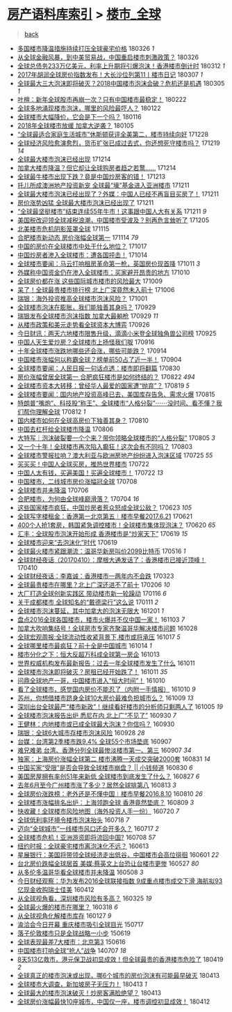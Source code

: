 [房产语料库索引](../../README.md)  > [楼市_全球](楼市_全球.md)
====
> [back](../README.md)

- [多国楼市降温措施持续打压全球豪宅价格](http://jkwz.applinzi.com/ittc/7084728548722213905.html#%E5%A4%9A%E5%9B%BD%E6%A5%BC%E5%B8%82%E9%99%8D%E6%B8%A9%E6%8E%AA%E6%96%BD%E6%8C%81%E7%BB%AD%E6%89%93%E5%8E%8B%E5%85%A8%E7%90%83%E8%B1%AA%E5%AE%85%E4%BB%B7%E6%A0%BC) 180326 *1* 
- [从全球金融风暴，到中美贸易战，中国重启楼市刺激政策？](http://jkwz.applinzi.com/ittc/7084722841369183238.html#%E4%BB%8E%E5%85%A8%E7%90%83%E9%87%91%E8%9E%8D%E9%A3%8E%E6%9A%B4%EF%BC%8C%E5%88%B0%E4%B8%AD%E7%BE%8E%E8%B4%B8%E6%98%93%E6%88%98%EF%BC%8C%E4%B8%AD%E5%9B%BD%E9%87%8D%E5%90%AF%E6%A5%BC%E5%B8%82%E5%88%BA%E6%BF%80%E6%94%BF%E7%AD%96%EF%BC%9F) 180326  
- [全球总债务233万亿美元，利率上升期将引爆泡沫！香港楼市倒计时](http://jkwz.applinzi.com/ittc/7079579464977875975.html#%E5%85%A8%E7%90%83%E6%80%BB%E5%80%BA%E5%8A%A1233%E4%B8%87%E4%BA%BF%E7%BE%8E%E5%85%83%EF%BC%8C%E5%88%A9%E7%8E%87%E4%B8%8A%E5%8D%87%E6%9C%9F%E5%B0%86%E5%BC%95%E7%88%86%E6%B3%A1%E6%B2%AB%EF%BC%81%E9%A6%99%E6%B8%AF%E6%A5%BC%E5%B8%82%E5%80%92%E8%AE%A1%E6%97%B6) 180312 *1* 
- [2017年胡润全球房价指数发布！大长沙位列第11丨楼市日记](http://jkwz.applinzi.com/ittc/7077660120886805521.html#2017%E5%B9%B4%E8%83%A1%E6%B6%A6%E5%85%A8%E7%90%83%E6%88%BF%E4%BB%B7%E6%8C%87%E6%95%B0%E5%8F%91%E5%B8%83%EF%BC%81%E5%A4%A7%E9%95%BF%E6%B2%99%E4%BD%8D%E5%88%97%E7%AC%AC11%E4%B8%A8%E6%A5%BC%E5%B8%82%E6%97%A5%E8%AE%B0) 180307 *1* 
- [全球最大三大泡沫即将破灭？2018中国楼市泡沫会破？危机还是机遇](http://jkwz.applinzi.com/ittc/7076980594506728455.html#%E5%85%A8%E7%90%83%E6%9C%80%E5%A4%A7%E4%B8%89%E5%A4%A7%E6%B3%A1%E6%B2%AB%E5%8D%B3%E5%B0%86%E7%A0%B4%E7%81%AD%EF%BC%9F2018%E4%B8%AD%E5%9B%BD%E6%A5%BC%E5%B8%82%E6%B3%A1%E6%B2%AB%E4%BC%9A%E7%A0%B4%EF%BC%9F%E5%8D%B1%E6%9C%BA%E8%BF%98%E6%98%AF%E6%9C%BA%E9%81%87) 180305 *1* 
- [叶檀：新年全球股市再崩一次？只有中国楼市最稳定！](http://jkwz.applinzi.com/ittc/7072841441363887120.html#%E5%8F%B6%E6%AA%80%EF%BC%9A%E6%96%B0%E5%B9%B4%E5%85%A8%E7%90%83%E8%82%A1%E5%B8%82%E5%86%8D%E5%B4%A9%E4%B8%80%E6%AC%A1%EF%BC%9F%E5%8F%AA%E6%9C%89%E4%B8%AD%E5%9B%BD%E6%A5%BC%E5%B8%82%E6%9C%80%E7%A8%B3%E5%AE%9A%EF%BC%81) 180222  
- [全球多地涌现楼市泡沫，哪里的风险最吓人？](http://jkwz.applinzi.com/ittc/7061435053718897675.html#%E5%85%A8%E7%90%83%E5%A4%9A%E5%9C%B0%E6%B6%8C%E7%8E%B0%E6%A5%BC%E5%B8%82%E6%B3%A1%E6%B2%AB%EF%BC%8C%E5%93%AA%E9%87%8C%E7%9A%84%E9%A3%8E%E9%99%A9%E6%9C%80%E5%90%93%E4%BA%BA%EF%BC%9F) 180122  
- [全球楼市大幅降价，它会是下一个吗？](http://jkwz.applinzi.com/ittc/7059169855574377479.html#%E5%85%A8%E7%90%83%E6%A5%BC%E5%B8%82%E5%A4%A7%E5%B9%85%E9%99%8D%E4%BB%B7%EF%BC%8C%E5%AE%83%E4%BC%9A%E6%98%AF%E4%B8%8B%E4%B8%80%E4%B8%AA%E5%90%97%EF%BC%9F) 180116  
- [2018年全球楼市放缓 加拿大逆袭？](http://jkwz.applinzi.com/ittc/7055107347431556113.html#2018%E5%B9%B4%E5%85%A8%E7%90%83%E6%A5%BC%E5%B8%82%E6%94%BE%E7%BC%93+%E5%8A%A0%E6%8B%BF%E5%A4%A7%E9%80%86%E8%A2%AD%EF%BC%9F) 180105  
- [“全球最适合家庭生活城市”休斯顿获评全美第二，楼市持续向好](http://jkwz.applinzi.com/ittc/7052087651287434256.html#%E2%80%9C%E5%85%A8%E7%90%83%E6%9C%80%E9%80%82%E5%90%88%E5%AE%B6%E5%BA%AD%E7%94%9F%E6%B4%BB%E5%9F%8E%E5%B8%82%E2%80%9D%E4%BC%91%E6%96%AF%E9%A1%BF%E8%8E%B7%E8%AF%84%E5%85%A8%E7%BE%8E%E7%AC%AC%E4%BA%8C%EF%BC%8C%E6%A5%BC%E5%B8%82%E6%8C%81%E7%BB%AD%E5%90%91%E5%A5%BD) 171228  
- [全球经济风险愈演愈烈，货币扩张已成过去式，你还想死守楼市吗？](http://jkwz.applinzi.com/ittc/7048726392915624977.html#%E5%85%A8%E7%90%83%E7%BB%8F%E6%B5%8E%E9%A3%8E%E9%99%A9%E6%84%88%E6%BC%94%E6%84%88%E7%83%88%EF%BC%8C%E8%B4%A7%E5%B8%81%E6%89%A9%E5%BC%A0%E5%B7%B2%E6%88%90%E8%BF%87%E5%8E%BB%E5%BC%8F%EF%BC%8C%E4%BD%A0%E8%BF%98%E6%83%B3%E6%AD%BB%E5%AE%88%E6%A5%BC%E5%B8%82%E5%90%97%EF%BC%9F) 171219 *14* 
- [全球最大楼市泡沫已经出现](http://jkwz.applinzi.com/ittc/7046948106027926545.html#%E5%85%A8%E7%90%83%E6%9C%80%E5%A4%A7%E6%A5%BC%E5%B8%82%E6%B3%A1%E6%B2%AB%E5%B7%B2%E7%BB%8F%E5%87%BA%E7%8E%B0) 171214  
- [加拿大楼市降温？但它却让全球购房者趋之若鹜……](http://jkwz.applinzi.com/ittc/7046885354517300240.html#%E5%8A%A0%E6%8B%BF%E5%A4%A7%E6%A5%BC%E5%B8%82%E9%99%8D%E6%B8%A9%EF%BC%9F%E4%BD%86%E5%AE%83%E5%8D%B4%E8%AE%A9%E5%85%A8%E7%90%83%E8%B4%AD%E6%88%BF%E8%80%85%E8%B6%8B%E4%B9%8B%E8%8B%A5%E9%B9%9C%E2%80%A6%E2%80%A6) 171214  
- [全球最牛楼市出现下跌？竟是中国炒房客的错！](http://jkwz.applinzi.com/ittc/7046561038223279120.html#%E5%85%A8%E7%90%83%E6%9C%80%E7%89%9B%E6%A5%BC%E5%B8%82%E5%87%BA%E7%8E%B0%E4%B8%8B%E8%B7%8C%EF%BC%9F%E7%AB%9F%E6%98%AF%E4%B8%AD%E5%9B%BD%E7%82%92%E6%88%BF%E5%AE%A2%E7%9A%84%E9%94%99%EF%BC%81) 171213  
- [托儿所成澳洲地产投资新宠 全球最“壕”基金进入亚洲楼市](http://jkwz.applinzi.com/ittc/7045917980288877584.html#%E6%89%98%E5%84%BF%E6%89%80%E6%88%90%E6%BE%B3%E6%B4%B2%E5%9C%B0%E4%BA%A7%E6%8A%95%E8%B5%84%E6%96%B0%E5%AE%A0+%E5%85%A8%E7%90%83%E6%9C%80%E2%80%9C%E5%A3%95%E2%80%9D%E5%9F%BA%E9%87%91%E8%BF%9B%E5%85%A5%E4%BA%9A%E6%B4%B2%E6%A5%BC%E5%B8%82) 171211  
- [全球最大楼市泡沫已经出现了？外媒：中国人已经不再盲目买房了！](http://jkwz.applinzi.com/ittc/7045892746655564816.html#%E5%85%A8%E7%90%83%E6%9C%80%E5%A4%A7%E6%A5%BC%E5%B8%82%E6%B3%A1%E6%B2%AB%E5%B7%B2%E7%BB%8F%E5%87%BA%E7%8E%B0%E4%BA%86%EF%BC%9F%E5%A4%96%E5%AA%92%EF%BC%9A%E4%B8%AD%E5%9B%BD%E4%BA%BA%E5%B7%B2%E7%BB%8F%E4%B8%8D%E5%86%8D%E7%9B%B2%E7%9B%AE%E4%B9%B0%E6%88%BF%E4%BA%86%EF%BC%81) 171211  
- [房价涨势凶猛 全球最大楼市泡沫已经出现了](http://jkwz.applinzi.com/ittc/7045757329197237264.html#%E6%88%BF%E4%BB%B7%E6%B6%A8%E5%8A%BF%E5%87%B6%E7%8C%9B+%E5%85%A8%E7%90%83%E6%9C%80%E5%A4%A7%E6%A5%BC%E5%B8%82%E6%B3%A1%E6%B2%AB%E5%B7%B2%E7%BB%8F%E5%87%BA%E7%8E%B0%E4%BA%86) 171211  
- [“全球最坚挺楼市”结束连续55年牛市！这事跟中国人大有关系](http://jkwz.applinzi.com/ittc/7045713887180096529.html#%E2%80%9C%E5%85%A8%E7%90%83%E6%9C%80%E5%9D%9A%E6%8C%BA%E6%A5%BC%E5%B8%82%E2%80%9D%E7%BB%93%E6%9D%9F%E8%BF%9E%E7%BB%AD55%E5%B9%B4%E7%89%9B%E5%B8%82%EF%BC%81%E8%BF%99%E4%BA%8B%E8%B7%9F%E4%B8%AD%E5%9B%BD%E4%BA%BA%E5%A4%A7%E6%9C%89%E5%85%B3%E7%B3%BB) 171211 *9* 
- [美国税改迎领全球减税浪潮，中国楼市受波及？别再危言耸听了](http://jkwz.applinzi.com/ittc/7043645935941321745.html#%E7%BE%8E%E5%9B%BD%E7%A8%8E%E6%94%B9%E8%BF%8E%E9%A2%86%E5%85%A8%E7%90%83%E5%87%8F%E7%A8%8E%E6%B5%AA%E6%BD%AE%EF%BC%8C%E4%B8%AD%E5%9B%BD%E6%A5%BC%E5%B8%82%E5%8F%97%E6%B3%A2%E5%8F%8A%EF%BC%9F%E5%88%AB%E5%86%8D%E5%8D%B1%E8%A8%80%E8%80%B8%E5%90%AC%E4%BA%86) 171205  
- [北美楼市危机阴影笼罩全球](http://jkwz.applinzi.com/ittc/7036202303592334352.html#%E5%8C%97%E7%BE%8E%E6%A5%BC%E5%B8%82%E5%8D%B1%E6%9C%BA%E9%98%B4%E5%BD%B1%E7%AC%BC%E7%BD%A9%E5%85%A8%E7%90%83) 171115  
- [合肥楼市新动态 房价涨幅全球第一](http://jkwz.applinzi.com/ittc/7035766563884499985.html#%E5%90%88%E8%82%A5%E6%A5%BC%E5%B8%82%E6%96%B0%E5%8A%A8%E6%80%81+%E6%88%BF%E4%BB%B7%E6%B6%A8%E5%B9%85%E5%85%A8%E7%90%83%E7%AC%AC%E4%B8%80) 171114 *79* 
- [中国的房价在全球楼市中处于什么地位？](http://jkwz.applinzi.com/ittc/7025425506491696144.html#%E4%B8%AD%E5%9B%BD%E7%9A%84%E6%88%BF%E4%BB%B7%E5%9C%A8%E5%85%A8%E7%90%83%E6%A5%BC%E5%B8%82%E4%B8%AD%E5%A4%84%E4%BA%8E%E4%BB%80%E4%B9%88%E5%9C%B0%E4%BD%8D%EF%BC%9F) 171017  
- [中国炒房者渗入全球楼市：遭各国抨击！](http://jkwz.applinzi.com/ittc/7024261013107639312.html#%E4%B8%AD%E5%9B%BD%E7%82%92%E6%88%BF%E8%80%85%E6%B8%97%E5%85%A5%E5%85%A8%E7%90%83%E6%A5%BC%E5%B8%82%EF%BC%9A%E9%81%AD%E5%90%84%E5%9B%BD%E6%8A%A8%E5%87%BB%EF%BC%81) 171014  
- [全球楼市要闻：马云打响租房革命第一枪，英国房价现首降](http://jkwz.applinzi.com/ittc/7023176265631269904.html#%E5%85%A8%E7%90%83%E6%A5%BC%E5%B8%82%E8%A6%81%E9%97%BB%EF%BC%9A%E9%A9%AC%E4%BA%91%E6%89%93%E5%93%8D%E7%A7%9F%E6%88%BF%E9%9D%A9%E5%91%BD%E7%AC%AC%E4%B8%80%E6%9E%AA%EF%BC%8C%E8%8B%B1%E5%9B%BD%E6%88%BF%E4%BB%B7%E7%8E%B0%E9%A6%96%E9%99%8D) 171011 *3* 
- [外媒称中国资金仍在渗入全球楼市：买家避开昂贵的地方](http://jkwz.applinzi.com/ittc/7022599955779421201.html#%E5%A4%96%E5%AA%92%E7%A7%B0%E4%B8%AD%E5%9B%BD%E8%B5%84%E9%87%91%E4%BB%8D%E5%9C%A8%E6%B8%97%E5%85%A5%E5%85%A8%E7%90%83%E6%A5%BC%E5%B8%82%EF%BC%9A%E4%B9%B0%E5%AE%B6%E9%81%BF%E5%BC%80%E6%98%82%E8%B4%B5%E7%9A%84%E5%9C%B0%E6%96%B9) 171010  
- [全球房价都在涨 这些国际城市楼市的风险最大](http://jkwz.applinzi.com/ittc/7022488841645196305.html#%E5%85%A8%E7%90%83%E6%88%BF%E4%BB%B7%E9%83%BD%E5%9C%A8%E6%B6%A8+%E8%BF%99%E4%BA%9B%E5%9B%BD%E9%99%85%E5%9F%8E%E5%B8%82%E6%A5%BC%E5%B8%82%E7%9A%84%E9%A3%8E%E9%99%A9%E6%9C%80%E5%A4%A7) 171009  
- [呆了！全球最贵楼市排行榜 北上广深竟然未入前十](http://jkwz.applinzi.com/ittc/7021305433996919824.html#%E5%91%86%E4%BA%86%EF%BC%81%E5%85%A8%E7%90%83%E6%9C%80%E8%B4%B5%E6%A5%BC%E5%B8%82%E6%8E%92%E8%A1%8C%E6%A6%9C+%E5%8C%97%E4%B8%8A%E5%B9%BF%E6%B7%B1%E7%AB%9F%E7%84%B6%E6%9C%AA%E5%85%A5%E5%89%8D%E5%8D%81) 171006  
- [瑞银：海外投资推高全球楼市泡沫风险？](http://jkwz.applinzi.com/ittc/7019457732132996112.html#%E7%91%9E%E9%93%B6%EF%BC%9A%E6%B5%B7%E5%A4%96%E6%8A%95%E8%B5%84%E6%8E%A8%E9%AB%98%E5%85%A8%E7%90%83%E6%A5%BC%E5%B8%82%E6%B3%A1%E6%B2%AB%E9%A3%8E%E9%99%A9%EF%BC%9F) 171001  
- [全球楼市泡沫在膨胀，我们能独善其身吗？](http://jkwz.applinzi.com/ittc/7018838606511342608.html#%E5%85%A8%E7%90%83%E6%A5%BC%E5%B8%82%E6%B3%A1%E6%B2%AB%E5%9C%A8%E8%86%A8%E8%83%80%EF%BC%8C%E6%88%91%E4%BB%AC%E8%83%BD%E7%8B%AC%E5%96%84%E5%85%B6%E8%BA%AB%E5%90%97%EF%BC%9F) 170929  
- [瑞银发布全球楼市泡沫指数 加拿大最躺枪](http://jkwz.applinzi.com/ittc/7018792050156373009.html#%E7%91%9E%E9%93%B6%E5%8F%91%E5%B8%83%E5%85%A8%E7%90%83%E6%A5%BC%E5%B8%82%E6%B3%A1%E6%B2%AB%E6%8C%87%E6%95%B0+%E5%8A%A0%E6%8B%BF%E5%A4%A7%E6%9C%80%E8%BA%BA%E6%9E%AA) 170929 *11* 
- [从楼市政策和美元走势看全球资本大博弈](http://jkwz.applinzi.com/ittc/7017697784197809168.html#%E4%BB%8E%E6%A5%BC%E5%B8%82%E6%94%BF%E7%AD%96%E5%92%8C%E7%BE%8E%E5%85%83%E8%B5%B0%E5%8A%BF%E7%9C%8B%E5%85%A8%E7%90%83%E8%B5%84%E6%9C%AC%E5%A4%A7%E5%8D%9A%E5%BC%88) 170926  
- [今日财讯：两天六地楼市限售升级，滴滴小米登全球独角兽公司榜](http://jkwz.applinzi.com/ittc/7017275885546374161.html#%E4%BB%8A%E6%97%A5%E8%B4%A2%E8%AE%AF%EF%BC%9A%E4%B8%A4%E5%A4%A9%E5%85%AD%E5%9C%B0%E6%A5%BC%E5%B8%82%E9%99%90%E5%94%AE%E5%8D%87%E7%BA%A7%EF%BC%8C%E6%BB%B4%E6%BB%B4%E5%B0%8F%E7%B1%B3%E7%99%BB%E5%85%A8%E7%90%83%E7%8B%AC%E8%A7%92%E5%85%BD%E5%85%AC%E5%8F%B8%E6%A6%9C) 170925  
- [中国人天生爱炒房？全球楼市上扬怪我们呶](http://jkwz.applinzi.com/ittc/7013910036399784977.html#%E4%B8%AD%E5%9B%BD%E4%BA%BA%E5%A4%A9%E7%94%9F%E7%88%B1%E7%82%92%E6%88%BF%EF%BC%9F%E5%85%A8%E7%90%83%E6%A5%BC%E5%B8%82%E4%B8%8A%E6%89%AC%E6%80%AA%E6%88%91%E4%BB%AC%E5%91%B6) 170916  
- [十年全球楼市涨跌地哪些还会涨，哪些可能跌？](http://jkwz.applinzi.com/ittc/7013096017036313617.html#%E5%8D%81%E5%B9%B4%E5%85%A8%E7%90%83%E6%A5%BC%E5%B8%82%E6%B6%A8%E8%B7%8C%E5%9C%B0%E5%93%AA%E4%BA%9B%E8%BF%98%E4%BC%9A%E6%B6%A8%EF%BC%8C%E5%93%AA%E4%BA%9B%E5%8F%AF%E8%83%BD%E8%B7%8C%EF%BC%9F) 170914  
- [中国楼市涨幅何以称霸全球？榜单前50占了近一半！](http://jkwz.applinzi.com/ittc/7009534663046202384.html#%E4%B8%AD%E5%9B%BD%E6%A5%BC%E5%B8%82%E6%B6%A8%E5%B9%85%E4%BD%95%E4%BB%A5%E7%A7%B0%E9%9C%B8%E5%85%A8%E7%90%83%EF%BC%9F%E6%A6%9C%E5%8D%95%E5%89%8D50%E5%8D%A0%E4%BA%86%E8%BF%91%E4%B8%80%E5%8D%8A%EF%BC%81) 170904  
- [全球楼市要闻：人民日报一句话点透：楼市即将翻篇](http://jkwz.applinzi.com/ittc/7007599284600718353.html#%E5%85%A8%E7%90%83%E6%A5%BC%E5%B8%82%E8%A6%81%E9%97%BB%EF%BC%9A%E4%BA%BA%E6%B0%91%E6%97%A5%E6%8A%A5%E4%B8%80%E5%8F%A5%E8%AF%9D%E7%82%B9%E9%80%8F%EF%BC%9A%E6%A5%BC%E5%B8%82%E5%8D%B3%E5%B0%86%E7%BF%BB%E7%AF%87) 170830  
- [房价涨幅曾居全球第一 合肥疯狂楼市是如何终结的？](http://jkwz.applinzi.com/ittc/7004529335661495313.html#%E6%88%BF%E4%BB%B7%E6%B6%A8%E5%B9%85%E6%9B%BE%E5%B1%85%E5%85%A8%E7%90%83%E7%AC%AC%E4%B8%80+%E5%90%88%E8%82%A5%E7%96%AF%E7%8B%82%E6%A5%BC%E5%B8%82%E6%98%AF%E5%A6%82%E4%BD%95%E7%BB%88%E7%BB%93%E7%9A%84%EF%BC%9F) 170822 *494* 
- [全球楼市资本大转移：曾经华人最爱的国家遭“抛弃”？](http://jkwz.applinzi.com/ittc/7003564229410685969.html#%E5%85%A8%E7%90%83%E6%A5%BC%E5%B8%82%E8%B5%84%E6%9C%AC%E5%A4%A7%E8%BD%AC%E7%A7%BB%EF%BC%9A%E6%9B%BE%E7%BB%8F%E5%8D%8E%E4%BA%BA%E6%9C%80%E7%88%B1%E7%9A%84%E5%9B%BD%E5%AE%B6%E9%81%AD%E2%80%9C%E6%8A%9B%E5%BC%83%E2%80%9D%EF%BC%9F) 170819 *5* 
- [全球楼市要闻：国内地产投资高峰已去，美国库存告急、需求火爆](http://jkwz.applinzi.com/ittc/7001997180276311056.html#%E5%85%A8%E7%90%83%E6%A5%BC%E5%B8%82%E8%A6%81%E9%97%BB%EF%BC%9A%E5%9B%BD%E5%86%85%E5%9C%B0%E4%BA%A7%E6%8A%95%E8%B5%84%E9%AB%98%E5%B3%B0%E5%B7%B2%E5%8E%BB%EF%BC%8C%E7%BE%8E%E5%9B%BD%E5%BA%93%E5%AD%98%E5%91%8A%E6%80%A5%E3%80%81%E9%9C%80%E6%B1%82%E7%81%AB%E7%88%86) 170815  
- [特朗普“嘴炮”、科技股“称王”、全球楼市“人格分裂”⋯⋯没时间、看不懂？我们帮你理解全球](http://jkwz.applinzi.com/ittc/7000831026954503185.html#%E7%89%B9%E6%9C%97%E6%99%AE%E2%80%9C%E5%98%B4%E7%82%AE%E2%80%9D%E3%80%81%E7%A7%91%E6%8A%80%E8%82%A1%E2%80%9C%E7%A7%B0%E7%8E%8B%E2%80%9D%E3%80%81%E5%85%A8%E7%90%83%E6%A5%BC%E5%B8%82%E2%80%9C%E4%BA%BA%E6%A0%BC%E5%88%86%E8%A3%82%E2%80%9D%E2%8B%AF%E2%8B%AF%E6%B2%A1%E6%97%B6%E9%97%B4%E3%80%81%E7%9C%8B%E4%B8%8D%E6%87%82%EF%BC%9F%E6%88%91%E4%BB%AC%E5%B8%AE%E4%BD%A0%E7%90%86%E8%A7%A3%E5%85%A8%E7%90%83) 170812 *1* 
- [国内楼市如何在全球高房价下独善其身？](http://jkwz.applinzi.com/ittc/7000159479856104464.html#%E5%9B%BD%E5%86%85%E6%A5%BC%E5%B8%82%E5%A6%82%E4%BD%95%E5%9C%A8%E5%85%A8%E7%90%83%E9%AB%98%E6%88%BF%E4%BB%B7%E4%B8%8B%E7%8B%AC%E5%96%84%E5%85%B6%E8%BA%AB%EF%BC%9F) 170810  
- [中国去杠杆给全球楼市降温](http://jkwz.applinzi.com/ittc/6998711398220432400.html#%E4%B8%AD%E5%9B%BD%E5%8E%BB%E6%9D%A0%E6%9D%86%E7%BB%99%E5%85%A8%E7%90%83%E6%A5%BC%E5%B8%82%E9%99%8D%E6%B8%A9) 170806  
- [大特写｜泡沫破裂要一个个来？带你领略全球楼市的“人格分裂”](http://jkwz.applinzi.com/ittc/6998217971175261200.html#%E5%A4%A7%E7%89%B9%E5%86%99%EF%BD%9C%E6%B3%A1%E6%B2%AB%E7%A0%B4%E8%A3%82%E8%A6%81%E4%B8%80%E4%B8%AA%E4%B8%AA%E6%9D%A5%EF%BC%9F%E5%B8%A6%E4%BD%A0%E9%A2%86%E7%95%A5%E5%85%A8%E7%90%83%E6%A5%BC%E5%B8%82%E7%9A%84%E2%80%9C%E4%BA%BA%E6%A0%BC%E5%88%86%E8%A3%82%E2%80%9D) 170805 *3* 
- [又一个十年！全球楼市再次陷入癫狂！这次会有不同吗？](http://jkwz.applinzi.com/ittc/6997501660728132624.html#%E5%8F%88%E4%B8%80%E4%B8%AA%E5%8D%81%E5%B9%B4%EF%BC%81%E5%85%A8%E7%90%83%E6%A5%BC%E5%B8%82%E5%86%8D%E6%AC%A1%E9%99%B7%E5%85%A5%E7%99%AB%E7%8B%82%EF%BC%81%E8%BF%99%E6%AC%A1%E4%BC%9A%E6%9C%89%E4%B8%8D%E5%90%8C%E5%90%97%EF%BC%9F) 170803  
- [全球楼市警报拉响？澳大利亚与欧洲房地产纷纷进入泡沫区域](http://jkwz.applinzi.com/ittc/6994216457037415441.html#%E5%85%A8%E7%90%83%E6%A5%BC%E5%B8%82%E8%AD%A6%E6%8A%A5%E6%8B%89%E5%93%8D%EF%BC%9F%E6%BE%B3%E5%A4%A7%E5%88%A9%E4%BA%9A%E4%B8%8E%E6%AC%A7%E6%B4%B2%E6%88%BF%E5%9C%B0%E4%BA%A7%E7%BA%B7%E7%BA%B7%E8%BF%9B%E5%85%A5%E6%B3%A1%E6%B2%AB%E5%8C%BA%E5%9F%9F) 170725 *55* 
- [买买买！中国人全球买房，推热世界楼市](http://jkwz.applinzi.com/ittc/6993146668172968976.html#%E4%B9%B0%E4%B9%B0%E4%B9%B0%EF%BC%81%E4%B8%AD%E5%9B%BD%E4%BA%BA%E5%85%A8%E7%90%83%E4%B9%B0%E6%88%BF%EF%BC%8C%E6%8E%A8%E7%83%AD%E4%B8%96%E7%95%8C%E6%A5%BC%E5%B8%82) 170722  
- [中国人太有钱，买遍美国！买遍全球楼市！](http://jkwz.applinzi.com/ittc/6993146668156191761.html#%E4%B8%AD%E5%9B%BD%E4%BA%BA%E5%A4%AA%E6%9C%89%E9%92%B1%EF%BC%8C%E4%B9%B0%E9%81%8D%E7%BE%8E%E5%9B%BD%EF%BC%81%E4%B9%B0%E9%81%8D%E5%85%A8%E7%90%83%E6%A5%BC%E5%B8%82%EF%BC%81) 170722 *13* 
- [中国楼市，二线城市房价涨幅冠全球](http://jkwz.applinzi.com/ittc/6987820496916579333.html#%E4%B8%AD%E5%9B%BD%E6%A5%BC%E5%B8%82%EF%BC%8C%E4%BA%8C%E7%BA%BF%E5%9F%8E%E5%B8%82%E6%88%BF%E4%BB%B7%E6%B6%A8%E5%B9%85%E5%86%A0%E5%85%A8%E7%90%83) 170708  
- [全球楼市并未降温](http://jkwz.applinzi.com/ittc/6987029999771976721.html#%E5%85%A8%E7%90%83%E6%A5%BC%E5%B8%82%E5%B9%B6%E6%9C%AA%E9%99%8D%E6%B8%A9) 170706  
- [合肥楼市，为何由全球峰巅滑落？](http://jkwz.applinzi.com/ittc/6986389388018582532.html#%E5%90%88%E8%82%A5%E6%A5%BC%E5%B8%82%EF%BC%8C%E4%B8%BA%E4%BD%95%E7%94%B1%E5%85%A8%E7%90%83%E5%B3%B0%E5%B7%85%E6%BB%91%E8%90%BD%EF%BC%9F) 170704 *16* 
- [这些国家楼市疯狂，中国炒房者惹众怒成全球公敌？](http://jkwz.applinzi.com/ittc/6982362629753275396.html#%E8%BF%99%E4%BA%9B%E5%9B%BD%E5%AE%B6%E6%A5%BC%E5%B8%82%E7%96%AF%E7%8B%82%EF%BC%8C%E4%B8%AD%E5%9B%BD%E7%82%92%E6%88%BF%E8%80%85%E6%83%B9%E4%BC%97%E6%80%92%E6%88%90%E5%85%A8%E7%90%83%E5%85%AC%E6%95%8C%EF%BC%9F) 170623 *105* 
- [全球写字楼租金：香港第一北京第五︱楼市早餐2017.6.21](http://jkwz.applinzi.com/ittc/6981715011847062533.html#%E5%85%A8%E7%90%83%E5%86%99%E5%AD%97%E6%A5%BC%E7%A7%9F%E9%87%91%EF%BC%9A%E9%A6%99%E6%B8%AF%E7%AC%AC%E4%B8%80%E5%8C%97%E4%BA%AC%E7%AC%AC%E4%BA%94%EF%B8%B1%E6%A5%BC%E5%B8%82%E6%97%A9%E9%A4%902017.6.21) 170621  
- [400个人抢1套房，韩国紧急调控楼市！全球楼市集体现泡沫？](http://jkwz.applinzi.com/ittc/6981295153426727940.html#400%E4%B8%AA%E4%BA%BA%E6%8A%A21%E5%A5%97%E6%88%BF%EF%BC%8C%E9%9F%A9%E5%9B%BD%E7%B4%A7%E6%80%A5%E8%B0%83%E6%8E%A7%E6%A5%BC%E5%B8%82%EF%BC%81%E5%85%A8%E7%90%83%E6%A5%BC%E5%B8%82%E9%9B%86%E4%BD%93%E7%8E%B0%E6%B3%A1%E6%B2%AB%EF%BC%9F) 170620 *65* 
- [汇丰：全球股市泡沫开始形成 香港楼市是“炒家天下”](http://jkwz.applinzi.com/ittc/6980857727185060869.html#%E6%B1%87%E4%B8%B0%EF%BC%9A%E5%85%A8%E7%90%83%E8%82%A1%E5%B8%82%E6%B3%A1%E6%B2%AB%E5%BC%80%E5%A7%8B%E5%BD%A2%E6%88%90+%E9%A6%99%E6%B8%AF%E6%A5%BC%E5%B8%82%E6%98%AF%E2%80%9C%E7%82%92%E5%AE%B6%E5%A4%A9%E4%B8%8B%E2%80%9D) 170619 *15* 
- [全球楼市迎来“去泡沫化”时代](http://jkwz.applinzi.com/ittc/6980789859319809029.html#%E5%85%A8%E7%90%83%E6%A5%BC%E5%B8%82%E8%BF%8E%E6%9D%A5%E2%80%9C%E5%8E%BB%E6%B3%A1%E6%B2%AB%E5%8C%96%E2%80%9D%E6%97%B6%E4%BB%A3) 170619  
- [全球最火楼市紧跟潮流：温哥华新房叫价2099比特币](http://jkwz.applinzi.com/ittc/6968084352029164549.html#%E5%85%A8%E7%90%83%E6%9C%80%E7%81%AB%E6%A5%BC%E5%B8%82%E7%B4%A7%E8%B7%9F%E6%BD%AE%E6%B5%81%EF%BC%9A%E6%B8%A9%E5%93%A5%E5%8D%8E%E6%96%B0%E6%88%BF%E5%8F%AB%E4%BB%B72099%E6%AF%94%E7%89%B9%E5%B8%81) 170516 *1* 
- [全球财经夜话（20170410）：摩根大通发话了：香港楼市已接近顶峰！](http://jkwz.applinzi.com/ittc/6954936477157950469.html#%E5%85%A8%E7%90%83%E8%B4%A2%E7%BB%8F%E5%A4%9C%E8%AF%9D%EF%BC%8820170410%EF%BC%89%EF%BC%9A%E6%91%A9%E6%A0%B9%E5%A4%A7%E9%80%9A%E5%8F%91%E8%AF%9D%E4%BA%86%EF%BC%9A%E9%A6%99%E6%B8%AF%E6%A5%BC%E5%B8%82%E5%B7%B2%E6%8E%A5%E8%BF%91%E9%A1%B6%E5%B3%B0%EF%BC%81) 170410  
- [全球财经夜话：李嘉诚：香港楼市一两年内不会跌](http://jkwz.applinzi.com/ittc/6948281699002745861.html#%E5%85%A8%E7%90%83%E8%B4%A2%E7%BB%8F%E5%A4%9C%E8%AF%9D%EF%BC%9A%E6%9D%8E%E5%98%89%E8%AF%9A%EF%BC%9A%E9%A6%99%E6%B8%AF%E6%A5%BC%E5%B8%82%E4%B8%80%E4%B8%A4%E5%B9%B4%E5%86%85%E4%B8%8D%E4%BC%9A%E8%B7%8C) 170323  
- [全球最贵楼市在哪里？北上广深还进不了前十](http://jkwz.applinzi.com/ittc/6931652334454309892.html#%E5%85%A8%E7%90%83%E6%9C%80%E8%B4%B5%E6%A5%BC%E5%B8%82%E5%9C%A8%E5%93%AA%E9%87%8C%EF%BC%9F%E5%8C%97%E4%B8%8A%E5%B9%BF%E6%B7%B1%E8%BF%98%E8%BF%9B%E4%B8%8D%E4%BA%86%E5%89%8D%E5%8D%81) 170206 *10* 
- [大厂打造全球创新实践区 带动楼市新一轮躁动](http://jkwz.applinzi.com/ittc/6923750518756475909.html#%E5%A4%A7%E5%8E%82%E6%89%93%E9%80%A0%E5%85%A8%E7%90%83%E5%88%9B%E6%96%B0%E5%AE%9E%E8%B7%B5%E5%8C%BA+%E5%B8%A6%E5%8A%A8%E6%A5%BC%E5%B8%82%E6%96%B0%E4%B8%80%E8%BD%AE%E8%BA%81%E5%8A%A8) 170116 *6* 
- [关于成都楼市 全球知名的“戴德梁行”这么说](http://jkwz.applinzi.com/ittc/6921920822741828612.html#%E5%85%B3%E4%BA%8E%E6%88%90%E9%83%BD%E6%A5%BC%E5%B8%82+%E5%85%A8%E7%90%83%E7%9F%A5%E5%90%8D%E7%9A%84%E2%80%9C%E6%88%B4%E5%BE%B7%E6%A2%81%E8%A1%8C%E2%80%9D%E8%BF%99%E4%B9%88%E8%AF%B4) 170111 *2* 
- [全球楼市泡沫蔓延，其中加拿大的泡沫无限大](http://jkwz.applinzi.com/ittc/6906696540394882053.html#%E5%85%A8%E7%90%83%E6%A5%BC%E5%B8%82%E6%B3%A1%E6%B2%AB%E8%94%93%E5%BB%B6%EF%BC%8C%E5%85%B6%E4%B8%AD%E5%8A%A0%E6%8B%BF%E5%A4%A7%E7%9A%84%E6%B3%A1%E6%B2%AB%E6%97%A0%E9%99%90%E5%A4%A7) 161201 *1* 
- [盘点2016全球各国楼市，楼市火爆并不仅中国一家！](http://jkwz.applinzi.com/ittc/6896391190861054980.html#%E7%9B%98%E7%82%B92016%E5%85%A8%E7%90%83%E5%90%84%E5%9B%BD%E6%A5%BC%E5%B8%82%EF%BC%8C%E6%A5%BC%E5%B8%82%E7%81%AB%E7%88%86%E5%B9%B6%E4%B8%8D%E4%BB%85%E4%B8%AD%E5%9B%BD%E4%B8%80%E5%AE%B6%EF%BC%81) 161103 *7* 
- [加拿大吹响集结号！全球房市专家齐聚温哥华解决楼市问题](http://jkwz.applinzi.com/ittc/6894000364663079941.html#%E5%8A%A0%E6%8B%BF%E5%A4%A7%E5%90%B9%E5%93%8D%E9%9B%86%E7%BB%93%E5%8F%B7%EF%BC%81%E5%85%A8%E7%90%83%E6%88%BF%E5%B8%82%E4%B8%93%E5%AE%B6%E9%BD%90%E8%81%9A%E6%B8%A9%E5%93%A5%E5%8D%8E%E8%A7%A3%E5%86%B3%E6%A5%BC%E5%B8%82%E9%97%AE%E9%A2%98) 161028  
- [全球宏观周报:全球流动性收紧背景下,楼市或将承压](http://jkwz.applinzi.com/ittc/6889961273780864004.html#%E5%85%A8%E7%90%83%E5%AE%8F%E8%A7%82%E5%91%A8%E6%8A%A5%3A%E5%85%A8%E7%90%83%E6%B5%81%E5%8A%A8%E6%80%A7%E6%94%B6%E7%B4%A7%E8%83%8C%E6%99%AF%E4%B8%8B%2C%E6%A5%BC%E5%B8%82%E6%88%96%E5%B0%86%E6%89%BF%E5%8E%8B) 161017 *5* 
- [全球哪里楼市最疯狂？前十全是中国城市](http://jkwz.applinzi.com/ittc/6888962482659410949.html#%E5%85%A8%E7%90%83%E5%93%AA%E9%87%8C%E6%A5%BC%E5%B8%82%E6%9C%80%E7%96%AF%E7%8B%82%EF%BC%9F%E5%89%8D%E5%8D%81%E5%85%A8%E6%98%AF%E4%B8%AD%E5%9B%BD%E5%9F%8E%E5%B8%82) 161014 *1* 
- [楼市分化之下：恒大反超万科成全球第一房企](http://jkwz.applinzi.com/ittc/6888426144029737988.html#%E6%A5%BC%E5%B8%82%E5%88%86%E5%8C%96%E4%B9%8B%E4%B8%8B%EF%BC%9A%E6%81%92%E5%A4%A7%E5%8F%8D%E8%B6%85%E4%B8%87%E7%A7%91%E6%88%90%E5%85%A8%E7%90%83%E7%AC%AC%E4%B8%80%E6%88%BF%E4%BC%81) 161013  
- [世界权威机构发布最新报告：过去一年全球楼市发生了什么](http://jkwz.applinzi.com/ittc/6887734234675938308.html#%E4%B8%96%E7%95%8C%E6%9D%83%E5%A8%81%E6%9C%BA%E6%9E%84%E5%8F%91%E5%B8%83%E6%9C%80%E6%96%B0%E6%8A%A5%E5%91%8A%EF%BC%9A%E8%BF%87%E5%8E%BB%E4%B8%80%E5%B9%B4%E5%85%A8%E7%90%83%E6%A5%BC%E5%B8%82%E5%8F%91%E7%94%9F%E4%BA%86%E4%BB%80%E4%B9%88) 161011  
- [全球楼市泡沫即将破灭？房租已经开始跌了！](http://jkwz.applinzi.com/ittc/6887667893843526660.html#%E5%85%A8%E7%90%83%E6%A5%BC%E5%B8%82%E6%B3%A1%E6%B2%AB%E5%8D%B3%E5%B0%86%E7%A0%B4%E7%81%AD%EF%BC%9F%E6%88%BF%E7%A7%9F%E5%B7%B2%E7%BB%8F%E5%BC%80%E5%A7%8B%E8%B7%8C%E4%BA%86%EF%BC%81) 161011 *35* 
- [问鼎全球地产一哥，中国楼市进入“恒大时间”！](http://jkwz.applinzi.com/ittc/6887502308979508228.html#%E9%97%AE%E9%BC%8E%E5%85%A8%E7%90%83%E5%9C%B0%E4%BA%A7%E4%B8%80%E5%93%A5%EF%BC%8C%E4%B8%AD%E5%9B%BD%E6%A5%BC%E5%B8%82%E8%BF%9B%E5%85%A5%E2%80%9C%E6%81%92%E5%A4%A7%E6%97%B6%E9%97%B4%E2%80%9D%EF%BC%81) 161010  
- [看了全球楼市，感觉国内房价不能忍了（内附一手情报）](http://jkwz.applinzi.com/ittc/6887476587615749125.html#%E7%9C%8B%E4%BA%86%E5%85%A8%E7%90%83%E6%A5%BC%E5%B8%82%EF%BC%8C%E6%84%9F%E8%A7%89%E5%9B%BD%E5%86%85%E6%88%BF%E4%BB%B7%E4%B8%8D%E8%83%BD%E5%BF%8D%E4%BA%86%EF%BC%88%E5%86%85%E9%99%84%E4%B8%80%E6%89%8B%E6%83%85%E6%8A%A5%EF%BC%89) 161010 *9* 
- [苏州，你想借楼市跻身全球10大房价最难负担城市么？](http://jkwz.applinzi.com/ittc/6886563667239240708.html#%E8%8B%8F%E5%B7%9E%EF%BC%8C%E4%BD%A0%E6%83%B3%E5%80%9F%E6%A5%BC%E5%B8%82%E8%B7%BB%E8%BA%AB%E5%85%A8%E7%90%8310%E5%A4%A7%E6%88%BF%E4%BB%B7%E6%9C%80%E9%9A%BE%E8%B4%9F%E6%8B%85%E5%9F%8E%E5%B8%82%E4%B9%88%EF%BC%9F) 161009 *13* 
- [深圳出台全球最严“楼市新政”！继续看好楼市的分析师只剩两人了](http://jkwz.applinzi.com/ittc/6885469599067276292.html#%E6%B7%B1%E5%9C%B3%E5%87%BA%E5%8F%B0%E5%85%A8%E7%90%83%E6%9C%80%E4%B8%A5%E2%80%9C%E6%A5%BC%E5%B8%82%E6%96%B0%E6%94%BF%E2%80%9D%EF%BC%81%E7%BB%A7%E7%BB%AD%E7%9C%8B%E5%A5%BD%E6%A5%BC%E5%B8%82%E7%9A%84%E5%88%86%E6%9E%90%E5%B8%88%E5%8F%AA%E5%89%A9%E4%B8%A4%E4%BA%BA%E4%BA%86) 161005 *19* 
- [全球楼市泡沫报告出炉  悉尼在内 北上广“不见了”](http://jkwz.applinzi.com/ittc/6883613089743766532.html#%E5%85%A8%E7%90%83%E6%A5%BC%E5%B8%82%E6%B3%A1%E6%B2%AB%E6%8A%A5%E5%91%8A%E5%87%BA%E7%82%89++%E6%82%89%E5%B0%BC%E5%9C%A8%E5%86%85+%E5%8C%97%E4%B8%8A%E5%B9%BF%E2%80%9C%E4%B8%8D%E8%A7%81%E4%BA%86%E2%80%9D) 160930 *7* 
- [王健林：内地楼市或已成全球最大泡沫？你信吗？](http://jkwz.applinzi.com/ittc/6883316754339595268.html#%E7%8E%8B%E5%81%A5%E6%9E%97%EF%BC%9A%E5%86%85%E5%9C%B0%E6%A5%BC%E5%B8%82%E6%88%96%E5%B7%B2%E6%88%90%E5%85%A8%E7%90%83%E6%9C%80%E5%A4%A7%E6%B3%A1%E6%B2%AB%EF%BC%9F%E4%BD%A0%E4%BF%A1%E5%90%97%EF%BC%9F) 160930  
- [瑞银：全球6大城市存楼市泡沫风险](http://jkwz.applinzi.com/ittc/6882853991909688325.html#%E7%91%9E%E9%93%B6%EF%BC%9A%E5%85%A8%E7%90%836%E5%A4%A7%E5%9F%8E%E5%B8%82%E5%AD%98%E6%A5%BC%E5%B8%82%E6%B3%A1%E6%B2%AB%E9%A3%8E%E9%99%A9) 160928 *28* 
- [台媒：台湾第2季楼市跌9.4% 全球55个市场垫底](http://jkwz.applinzi.com/ittc/6875035658715923461.html#%E5%8F%B0%E5%AA%92%EF%BC%9A%E5%8F%B0%E6%B9%BE%E7%AC%AC2%E5%AD%A3%E6%A5%BC%E5%B8%82%E8%B7%8C9.4%25+%E5%85%A8%E7%90%8355%E4%B8%AA%E5%B8%82%E5%9C%BA%E5%9E%AB%E5%BA%95) 160907  
- [难兄难弟 台湾、香港分列全球最惨淡楼市第一、第三](http://jkwz.applinzi.com/ittc/6875023574787687429.html#%E9%9A%BE%E5%85%84%E9%9A%BE%E5%BC%9F+%E5%8F%B0%E6%B9%BE%E3%80%81%E9%A6%99%E6%B8%AF%E5%88%86%E5%88%97%E5%85%A8%E7%90%83%E6%9C%80%E6%83%A8%E6%B7%A1%E6%A5%BC%E5%B8%82%E7%AC%AC%E4%B8%80%E3%80%81%E7%AC%AC%E4%B8%89) 160907 *34* 
- [独家：上海房价涨幅全球第二 楼市沸腾一天成交突破2000套](http://jkwz.applinzi.com/ittc/6872516064671433732.html#%E7%8B%AC%E5%AE%B6%EF%BC%9A%E4%B8%8A%E6%B5%B7%E6%88%BF%E4%BB%B7%E6%B6%A8%E5%B9%85%E5%85%A8%E7%90%83%E7%AC%AC%E4%BA%8C+%E6%A5%BC%E5%B8%82%E6%B2%B8%E8%85%BE%E4%B8%80%E5%A4%A9%E6%88%90%E4%BA%A4%E7%AA%81%E7%A0%B42000%E5%A5%97) 160831 *14* 
- [中国买家“受限”是否会导致全球楼市崩盘？ || 小钱频道](http://jkwz.applinzi.com/ittc/6872087027209733124.html#%E4%B8%AD%E5%9B%BD%E4%B9%B0%E5%AE%B6%E2%80%9C%E5%8F%97%E9%99%90%E2%80%9D%E6%98%AF%E5%90%A6%E4%BC%9A%E5%AF%BC%E8%87%B4%E5%85%A8%E7%90%83%E6%A5%BC%E5%B8%82%E5%B4%A9%E7%9B%98%EF%BC%9F+%7C%7C+%E5%B0%8F%E9%92%B1%E9%A2%91%E9%81%93) 160830 *6* 
- [美国房屋拥有率创51年来新低 全球楼市到底发生了什么？](http://jkwz.applinzi.com/ittc/6870946176702088197.html#%E7%BE%8E%E5%9B%BD%E6%88%BF%E5%B1%8B%E6%8B%A5%E6%9C%89%E7%8E%87%E5%88%9B51%E5%B9%B4%E6%9D%A5%E6%96%B0%E4%BD%8E+%E5%85%A8%E7%90%83%E6%A5%BC%E5%B8%82%E5%88%B0%E5%BA%95%E5%8F%91%E7%94%9F%E4%BA%86%E4%BB%80%E4%B9%88%EF%BC%9F) 160827 *6* 
- [去年6月至今广州楼市涨了多少？居然全球排第八](http://jkwz.applinzi.com/ittc/6865885703795377157.html#%E5%8E%BB%E5%B9%B46%E6%9C%88%E8%87%B3%E4%BB%8A%E5%B9%BF%E5%B7%9E%E6%A5%BC%E5%B8%82%E6%B6%A8%E4%BA%86%E5%A4%9A%E5%B0%91%EF%BC%9F%E5%B1%85%E7%84%B6%E5%85%A8%E7%90%83%E6%8E%92%E7%AC%AC%E5%85%AB) 160813 *3* 
- [全球房价涨跌榜：老外还是不懂中国︱楼市早餐2016.8.10](http://jkwz.applinzi.com/ittc/6864619607968711684.html#%E5%85%A8%E7%90%83%E6%88%BF%E4%BB%B7%E6%B6%A8%E8%B7%8C%E6%A6%9C%EF%BC%9A%E8%80%81%E5%A4%96%E8%BF%98%E6%98%AF%E4%B8%8D%E6%87%82%E4%B8%AD%E5%9B%BD%EF%B8%B1%E6%A5%BC%E5%B8%82%E6%97%A9%E9%A4%902016.8.10) 160810 *26* 
- [全球楼市涨幅排名出炉：上海领跑全球 香港竟然垫底？](http://jkwz.applinzi.com/ittc/6864399239588873220.html#%E5%85%A8%E7%90%83%E6%A5%BC%E5%B8%82%E6%B6%A8%E5%B9%85%E6%8E%92%E5%90%8D%E5%87%BA%E7%82%89%EF%BC%9A%E4%B8%8A%E6%B5%B7%E9%A2%86%E8%B7%91%E5%85%A8%E7%90%83+%E9%A6%99%E6%B8%AF%E7%AB%9F%E7%84%B6%E5%9E%AB%E5%BA%95%EF%BC%9F) 160809 *3* 
- [快收藏！全球楼市风险地图（海外投资人手一份）](http://jkwz.applinzi.com/ittc/6856928719259845636.html#%E5%BF%AB%E6%94%B6%E8%97%8F%EF%BC%81%E5%85%A8%E7%90%83%E6%A5%BC%E5%B8%82%E9%A3%8E%E9%99%A9%E5%9C%B0%E5%9B%BE%EF%BC%88%E6%B5%B7%E5%A4%96%E6%8A%95%E8%B5%84%E4%BA%BA%E6%89%8B%E4%B8%80%E4%BB%BD%EF%BC%89) 160720 *7* 
- [全球低利率环境令楼市泡沫抬头](http://jkwz.applinzi.com/ittc/6856226455536796676.html#%E5%85%A8%E7%90%83%E4%BD%8E%E5%88%A9%E7%8E%87%E7%8E%AF%E5%A2%83%E4%BB%A4%E6%A5%BC%E5%B8%82%E6%B3%A1%E6%B2%AB%E6%8A%AC%E5%A4%B4) 160718 *7* 
- [迈向“全球城市”一线楼市风口还会开多久？](http://jkwz.applinzi.com/ittc/6855914827100455940.html#%E8%BF%88%E5%90%91%E2%80%9C%E5%85%A8%E7%90%83%E5%9F%8E%E5%B8%82%E2%80%9D%E4%B8%80%E7%BA%BF%E6%A5%BC%E5%B8%82%E9%A3%8E%E5%8F%A3%E8%BF%98%E4%BC%9A%E5%BC%80%E5%A4%9A%E4%B9%85%EF%BC%9F) 160717 *2* 
- [全球楼市危机！亚洲游资即将流回中国?](http://jkwz.applinzi.com/ittc/6852475646940546052.html#%E5%85%A8%E7%90%83%E6%A5%BC%E5%B8%82%E5%8D%B1%E6%9C%BA%EF%BC%81%E4%BA%9A%E6%B4%B2%E6%B8%B8%E8%B5%84%E5%8D%B3%E5%B0%86%E6%B5%81%E5%9B%9E%E4%B8%AD%E5%9B%BD%3F) 160708 *57* 
- [纽约时报：全球豪宅楼市离泡沫化不远？](http://jkwz.applinzi.com/ittc/6839546296511497220.html#%E7%BA%BD%E7%BA%A6%E6%97%B6%E6%8A%A5%EF%BC%9A%E5%85%A8%E7%90%83%E8%B1%AA%E5%AE%85%E6%A5%BC%E5%B8%82%E7%A6%BB%E6%B3%A1%E6%B2%AB%E5%8C%96%E4%B8%8D%E8%BF%9C%EF%BC%9F) 160613  
- [星展银行：美国将带领全球经济走出低谷，中国楼市会高位徘徊](http://jkwz.applinzi.com/ittc/6838653908117095429.html#%E6%98%9F%E5%B1%95%E9%93%B6%E8%A1%8C%EF%BC%9A%E7%BE%8E%E5%9B%BD%E5%B0%86%E5%B8%A6%E9%A2%86%E5%85%A8%E7%90%83%E7%BB%8F%E6%B5%8E%E8%B5%B0%E5%87%BA%E4%BD%8E%E8%B0%B7%EF%BC%8C%E4%B8%AD%E5%9B%BD%E6%A5%BC%E5%B8%82%E4%BC%9A%E9%AB%98%E4%BD%8D%E5%BE%98%E5%BE%8A) 160601 *22* 
- [台北房价跌幅全球居首 美媒:蔡英文上台恐让台楼市更惨](http://jkwz.applinzi.com/ittc/6836913209038341124.html#%E5%8F%B0%E5%8C%97%E6%88%BF%E4%BB%B7%E8%B7%8C%E5%B9%85%E5%85%A8%E7%90%83%E5%B1%85%E9%A6%96+%E7%BE%8E%E5%AA%92%3A%E8%94%A1%E8%8B%B1%E6%96%87%E4%B8%8A%E5%8F%B0%E6%81%90%E8%AE%A9%E5%8F%B0%E6%A5%BC%E5%B8%82%E6%9B%B4%E6%83%A8) 160527 *80* 
- [从多伦多温哥华看全球楼市并未降温](http://jkwz.applinzi.com/ittc/6829990456800576517.html#%E4%BB%8E%E5%A4%9A%E4%BC%A6%E5%A4%9A%E6%B8%A9%E5%93%A5%E5%8D%8E%E7%9C%8B%E5%85%A8%E7%90%83%E6%A5%BC%E5%B8%82%E5%B9%B6%E6%9C%AA%E9%99%8D%E6%B8%A9) 160508 *3* 
- [今日财经观察：华为发布2016全球联接指数 9成重点楼市成交下滑 海航拟93亿现金收购瑞士佳美](http://jkwz.applinzi.com/ittc/6820108659614827525.html#%E4%BB%8A%E6%97%A5%E8%B4%A2%E7%BB%8F%E8%A7%82%E5%AF%9F%EF%BC%9A%E5%8D%8E%E4%B8%BA%E5%8F%91%E5%B8%832016%E5%85%A8%E7%90%83%E8%81%94%E6%8E%A5%E6%8C%87%E6%95%B0+9%E6%88%90%E9%87%8D%E7%82%B9%E6%A5%BC%E5%B8%82%E6%88%90%E4%BA%A4%E4%B8%8B%E6%BB%91+%E6%B5%B7%E8%88%AA%E6%8B%9F93%E4%BA%BF%E7%8E%B0%E9%87%91%E6%94%B6%E8%B4%AD%E7%91%9E%E5%A3%AB%E4%BD%B3%E7%BE%8E) 160412  
- [从全球视角看，深圳楼市风险有多高？](http://jkwz.applinzi.com/ittc/6813428502598517764.html#%E4%BB%8E%E5%85%A8%E7%90%83%E8%A7%86%E8%A7%92%E7%9C%8B%EF%BC%8C%E6%B7%B1%E5%9C%B3%E6%A5%BC%E5%B8%82%E9%A3%8E%E9%99%A9%E6%9C%89%E5%A4%9A%E9%AB%98%EF%BC%9F) 160325 *19* 
- [全球最火爆的楼市在哪里？](http://jkwz.applinzi.com/ittc/6810968091152352261.html#%E5%85%A8%E7%90%83%E6%9C%80%E7%81%AB%E7%88%86%E7%9A%84%E6%A5%BC%E5%B8%82%E5%9C%A8%E5%93%AA%E9%87%8C%EF%BC%9F) 160318 *6* 
- [从全球视角化解楼市库存](http://jkwz.applinzi.com/ittc/6791930046499521540.html#%E4%BB%8E%E5%85%A8%E7%90%83%E8%A7%86%E8%A7%92%E5%8C%96%E8%A7%A3%E6%A5%BC%E5%B8%82%E5%BA%93%E5%AD%98) 160127 *9* 
- [渝洽会今日开幕 重庆楼市吸引全球目光](http://jkwz.applinzi.com/ittc/547650614780459756.html#%E6%B8%9D%E6%B4%BD%E4%BC%9A%E4%BB%8A%E6%97%A5%E5%BC%80%E5%B9%95+%E9%87%8D%E5%BA%86%E6%A5%BC%E5%B8%82%E5%90%B8%E5%BC%95%E5%85%A8%E7%90%83%E7%9B%AE%E5%85%89) 150717  
- [落子伦敦楼市只是全球战略一小步](http://jkwz.applinzi.com/ittc/547650611415136318.html#%E8%90%BD%E5%AD%90%E4%BC%A6%E6%95%A6%E6%A5%BC%E5%B8%82%E5%8F%AA%E6%98%AF%E5%85%A8%E7%90%83%E6%88%98%E7%95%A5%E4%B8%80%E5%B0%8F%E6%AD%A5) 150619  
- [全球表现最差7大楼市：北京第3](http://jkwz.applinzi.com/ittc/547650611423711823.html#%E5%85%A8%E7%90%83%E8%A1%A8%E7%8E%B0%E6%9C%80%E5%B7%AE7%E5%A4%A7%E6%A5%BC%E5%B8%82%EF%BC%9A%E5%8C%97%E4%BA%AC%E7%AC%AC3) 150616  
- [中国楼市打响全球“抢人”战争](http://jkwz.applinzi.com/ittc/547650611368599497.html#%E4%B8%AD%E5%9B%BD%E6%A5%BC%E5%B8%82%E6%89%93%E5%93%8D%E5%85%A8%E7%90%83%E2%80%9C%E6%8A%A2%E4%BA%BA%E2%80%9D%E6%88%98%E4%BA%89) 140707 *18* 
- [8天513亿救市，港元保卫战初显成效！但全球最贵的香港楼市危险了](http://jkwz.applinzi.com/ittc/7093750089686451206.html#8%E5%A4%A9513%E4%BA%BF%E6%95%91%E5%B8%82%EF%BC%8C%E6%B8%AF%E5%85%83%E4%BF%9D%E5%8D%AB%E6%88%98%E5%88%9D%E6%98%BE%E6%88%90%E6%95%88%EF%BC%81%E4%BD%86%E5%85%A8%E7%90%83%E6%9C%80%E8%B4%B5%E7%9A%84%E9%A6%99%E6%B8%AF%E6%A5%BC%E5%B8%82%E5%8D%B1%E9%99%A9%E4%BA%86) 180419 *2* 
- [全球真正的楼市泡沫或出现，哪6个城市的房价泡沫有可能最早破灭](http://jkwz.applinzi.com/ittc/7091494451346408459.html#%E5%85%A8%E7%90%83%E7%9C%9F%E6%AD%A3%E7%9A%84%E6%A5%BC%E5%B8%82%E6%B3%A1%E6%B2%AB%E6%88%96%E5%87%BA%E7%8E%B0%EF%BC%8C%E5%93%AA6%E4%B8%AA%E5%9F%8E%E5%B8%82%E7%9A%84%E6%88%BF%E4%BB%B7%E6%B3%A1%E6%B2%AB%E6%9C%89%E5%8F%AF%E8%83%BD%E6%9C%80%E6%97%A9%E7%A0%B4%E7%81%AD) 180413  
- [全球楼市大调查，新加坡房子无压力！](http://jkwz.applinzi.com/ittc/7091521208153801739.html#%E5%85%A8%E7%90%83%E6%A5%BC%E5%B8%82%E5%A4%A7%E8%B0%83%E6%9F%A5%EF%BC%8C%E6%96%B0%E5%8A%A0%E5%9D%A1%E6%88%BF%E5%AD%90%E6%97%A0%E5%8E%8B%E5%8A%9B%EF%BC%81) 180413 *1* 
- [全球最大的楼市泡沫破灭！炒房客满脸绝望？](http://jkwz.applinzi.com/ittc/7091458489170002954.html#%E5%85%A8%E7%90%83%E6%9C%80%E5%A4%A7%E7%9A%84%E6%A5%BC%E5%B8%82%E6%B3%A1%E6%B2%AB%E7%A0%B4%E7%81%AD%EF%BC%81%E7%82%92%E6%88%BF%E5%AE%A2%E6%BB%A1%E8%84%B8%E7%BB%9D%E6%9C%9B%EF%BC%9F) 180413  
- [全球房价涨幅最快10座城市，中国仅一座，楼市调控初显成效！](http://jkwz.applinzi.com/ittc/7091173514780607495.html#%E5%85%A8%E7%90%83%E6%88%BF%E4%BB%B7%E6%B6%A8%E5%B9%85%E6%9C%80%E5%BF%AB10%E5%BA%A7%E5%9F%8E%E5%B8%82%EF%BC%8C%E4%B8%AD%E5%9B%BD%E4%BB%85%E4%B8%80%E5%BA%A7%EF%BC%8C%E6%A5%BC%E5%B8%82%E8%B0%83%E6%8E%A7%E5%88%9D%E6%98%BE%E6%88%90%E6%95%88%EF%BC%81) 180412  
